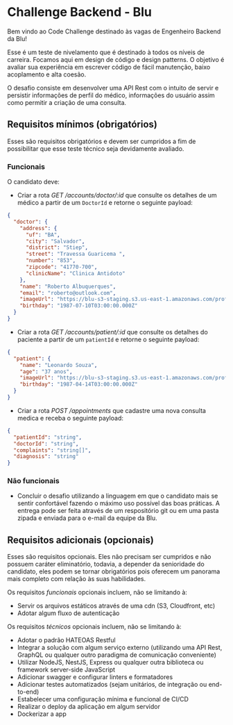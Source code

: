 # Challenge Backend - Blu

Bem vindo ao Code Challenge destinado às vagas de Engenheiro Backend da Blu!

Esse é um teste de nivelamento que é destinado à todos os níveis de carreira. Focamos aqui em design de código e design patterns. O objetivo é avaliar sua experiência em escrever código de fácil manutenção, baixo acoplamento e alta coesão.

O desafio consiste em desenvolver uma API Rest com o intuito de servir e persistir informações de perfil do médico, informações do usuário assim como permitir a criação de uma consulta.

## Requisitos mínimos (obrigatórios)

Esses são requisitos obrigatórios e devem ser cumpridos a fim de possibilitar que esse teste técnico seja devidamente avaliado.

### Funcionais

O candidato deve:

- Criar a rota _GET /accounts/doctor/:id_ que consulte os detalhes de um médico a partir de um `DoctorId` e retorne o seguinte payload:

```json
{
  "doctor": {
    "address": {
      "uf": "BA",
      "city": "Salvador",
      "district": "Stiep",
      "street": "Travessa Guaricema ",
      "number": "853",
      "zipcode": "41770-700",
      "clinicName": "Clinica Antidoto"
    },
    "name": "Roberto Albuquerques",
    "email": "roberto@outlook.com",
    "imageUrl": "https://blu-s3-staging.s3.us-east-1.amazonaws.com/profile-images/57d4a2754b2f3eefedb99656131091b6-roberto.jpeg",
    "birthday": "1987-07-10T03:00:00.000Z"
  }
}
```

- Criar a rota _GET /accounts/patient/:id_ que consulte os detalhes do paciente a partir de um `patientId` e retorne o seguinte payload:

```json
{
  "patient": {
    "name": "Leonardo Souza",
    "age": "37 anos",
    "imageUrl": "https://blu-s3-staging.s3.us-east-1.amazonaws.com/profile-images/57d4a2754b2f3eefedb99656131091b6-roberto.jpeg",
    "birthday": "1987-04-14T03:00:00.000Z"
  }
}
```

- Criar a rota _POST /appointments_ que cadastre uma nova consulta medica e receba o seguinte payload:

```json
{
  "patientId": "string",
  "doctorId": "string",
  "complaints": "string[]",
  "diagnosis": "string"
}
```

### Não funcionais

- Concluir o desafio utilizando a linguagem em que o candidato mais se sentir confortável fazendo o máximo uso possível das boas práticas. A entrega pode ser feita através de um respositório git ou em uma pasta zipada e enviada para o e-mail da equipe da Blu.

## Requisitos adicionais (opcionais)

Esses são requisitos opcionais. Eles não precisam ser cumpridos e não possuem caráter eliminatório, todavia, a depender da senioridade do candidato, eles podem se tornar obrigatórios pois oferecem um panorama mais completo com relação às suas habilidades.

Os requisitos _funcionais_ opcionais incluem, não se limitando à:

- Servir os arquivos estáticos através de uma cdn (S3, Cloudfront, etc)
- Adotar algum fluxo de autenticação

Os requisitos _técnicos_ opcionais incluem, não se limitando à:

- Adotar o padrão HATEOAS Restful
- Integrar a solução com algum serviço externo (utilizando uma API Rest, GraphQL ou qualquer outro paradigma de comunicação conveniente)
- Utilizar NodeJS, NestJS, Express ou qualquer outra biblioteca ou framework server-side JavaScript
- Adicionar swagger e configurar linters e formatadores
- Adicionar testes automatizados (sejam unitários, de integração ou end-to-end)
- Estabelecer uma configuração mínima e funcional de CI/CD
- Realizar o deploy da aplicação em algum servidor
- Dockerizar a app
